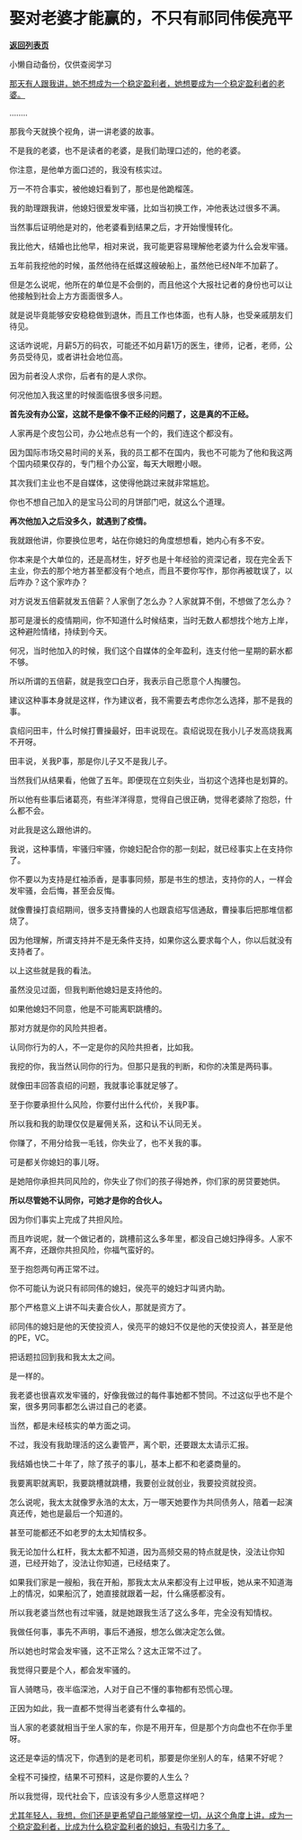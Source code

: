 # 娶对老婆才能赢的，不只有祁同伟侯亮平

[**返回列表页**](/gzh/记忆承载3)

小懒自动备份，仅供查阅学习

[那天有人跟我讲，她不想成为一个稳定盈利者，她想要成为一个稳定盈利者的老婆。](http://mp.weixin.qq.com/s?__biz=MzU0MjYwNDU2Mw==&mid=2247513297&idx=1&sn=424306f5c2df8492fba3b06c5f03ccbe&chksm=fb1ad8adcc6d51bb921f7b6e32e27d30a565fda13faadcabc551c778edbec8b8912967cd5240&scene=21#wechat_redirect)

........

那我今天就换个视角，讲一讲老婆的故事。  

不是我的老婆，也不是读者的老婆，是我们助理口述的，他的老婆。  

你注意，是他单方面口述的，我没有核实过。

万一不符合事实，被他媳妇看到了，那也是他跪榴莲。

我的助理跟我讲，他媳妇很爱发牢骚，比如当初换工作，冲他表达过很多不满。  

当然事后证明他是对的，他老婆看到结果之后，才开始慢慢转化。  

我比他大，结婚也比他早，相对来说，我可能更容易理解他老婆为什么会发牢骚。

五年前我挖他的时候，虽然他待在纸媒这艘破船上，虽然他已经N年不加薪了。  

但是怎么说呢，他所在的单位是不会倒的，而且他这个大报社记者的身份也可以让他接触到社会上方方面面很多人。  

就是说毕竟能够安安稳稳做到退休，而且工作也体面，也有人脉，也受亲戚朋友们待见。  

这话咋说呢，月薪5万的码农，可能还不如月薪1万的医生，律师，记者，老师，公务员受待见，或者讲社会地位高。

因为前者没人求你，后者有的是人求你。  

何况他加入我这里的时候面临很多很多问题。  

 **首先没有办公室，这就不是像不像不正经的问题了，这是真的不正经。**

人家再是个皮包公司，办公地点总有一个的，我们连这个都没有。  

因为国际市场交易时间的关系，我的员工都不在国内，我也不可能为了他和我这两个国内硕果仅存的，专门租个办公室，每天大眼瞪小眼。  

其次我们主业也不是自媒体，这使得他跳过来就非常尴尬。  

你也不想自己加入的是宝马公司的月饼部门吧，就这么个道理。

 **再次他加入之后没多久，就遇到了疫情。**

我就跟他讲，你要换位思考，站在你媳妇的角度想想看，她内心有多不安。  

你本来是个大单位的，还是高材生，好歹也是十年经验的资深记者，现在完全丢下主业，你去的那个地方甚至都没有个地点，而且不要你写作，那你再被耽误了，以后咋办？这个家咋办？  

对方说发五倍薪就发五倍薪？人家倒了怎么办？人家就算不倒，不想做了怎么办？  

那可是漫长的疫情期间，你不知道什么时候结束，当时无数人都想找个地方上岸，这种避险情绪，持续到今天。  

何况，当时他加入的时候，我们这个自媒体的全年盈利，连支付他一星期的薪水都不够。  

所以所谓的五倍薪，就是我空口白牙，我表示自己愿意个人掏腰包。  

建议这种事本身就是这样，作为建议者，我不需要去考虑你怎么选择，那不是我的事。

袁绍问田丰，什么时候打曹操最好，田丰说现在。袁绍说现在我小儿子发高烧我离不开呀。  

田丰说，关我P事，那是你儿子又不是我儿子。

当然我们从结果看，他做了五年。即便现在立刻失业，当初这个选择也是划算的。

所以他有些事后诸葛亮，有些洋洋得意，觉得自己很正确，觉得老婆除了抱怨，什么都不会。

对此我是这么跟他讲的。  

我说，这种事情，牢骚归牢骚，你媳妇配合你的那一刻起，就已经事实上在支持你了。

你不要以为支持是红袖添香，是事事同频，那是书生的想法，支持你的人，一样会发牢骚，会后悔，甚至会反悔。

就像曹操打袁绍期间，很多支持曹操的人也跟袁绍写信通敌，曹操事后把那堆信都烧了。

因为他理解，所谓支持并不是无条件支持，如果你这么要求每个人，你以后就没有支持者了。  

以上这些就是我的看法。  

虽然没见过面，但我判断他媳妇是支持他的。

如果他媳妇不同意，他是不可能离职跳槽的。  

那对方就是你的风险共担者。  

认同你行为的人，不一定是你的风险共担者，比如我。  

我挖的你，我当然认同你的行为。但那只是我的判断，和你的决策是两码事。

就像田丰回答袁绍的问题，我就事论事就足够了。

至于你要承担什么风险，你要付出什么代价，关我P事。

所以我和我的助理仅仅是雇佣关系，这和认不认同无关。

你赚了，不用分给我一毛钱，你失业了，也不关我的事。

可是都关你媳妇的事儿呀。

是她陪你承担共同风险的，你失业了你们的孩子得她养，你们家的房贷要她供。  

 **所以尽管她不认同你，可她才是你的合伙人。**  

因为你们事实上完成了共担风险。  

而且咋说呢，就一个做记者的，跳槽前这么多年里，都没自己媳妇挣得多。人家不离不弃，还跟你共担风险，你福气蛮好的。

至于抱怨两句再正常不过。  

你不可能认为说只有祁同伟的媳妇，侯亮平的媳妇才叫贤内助。  

那个严格意义上讲不叫夫妻合伙人，那就是资方了。  

祁同伟的媳妇是他的天使投资人，侯亮平的媳妇不仅是他的天使投资人，甚至是他的PE，VC。

把话题拉回到我和我太太之间。  

是一样的。

我老婆也很喜欢发牢骚的，好像我做过的每件事她都不赞同。不过这似乎也不是个案，很多男同事都怎么讲过自己的老婆。

当然，都是未经核实的单方面之词。  

不过，我没有我助理活的这么妻管严，离个职，还要跟太太请示汇报。

我结婚也快二十年了，除了孩子的事儿，基本上都不和老婆商量的。  

我要离职就离职，我要跳槽就跳槽，我要创业就创业，我要投资就投资。  

怎么说呢，我太太就像罗永浩的太太，万一哪天她要作为共同债务人，陪着一起演真还传，她也是最后一个知道的。

甚至可能都还不如老罗的太太知情权多。  

我无论加什么杠杆，我太太都不知道，因为高频交易的特点就是快，没法让你知道，已经开始了，没法让你知道，已经结束了。  

如果我们家是一艘船，我在开船，那我太太从来都没有上过甲板，她从来不知道海上的情况，如果船沉了，她直接就跟着一起，什么痛感都没有。

所以我老婆当然也有过牢骚，就是她跟我生活了这么多年，完全没有知情权。  

我做任何事，事先不声明，事后不通报，想怎么做决定怎么做。  

所以她也时常会发牢骚，这不正常么？这太正常不过了。  

我觉得只要是个人，都会发牢骚的。

盲人骑瞎马，夜半临深池，人对于自己不懂的事物都有恐慌心理。

正因为如此，我一直都不觉得当老婆有什么幸福的。

当人家的老婆就相当于坐人家的车，你是不用开车，但是那个方向盘也不在你手里呀。  

这还是幸运的情况下，你遇到的是老司机，那要是你坐别人的车，结果不好呢？  

全程不可操控，结果不可预料，这是你要的人生么？  

所以我觉得，现代社会下，应该没有多少人愿意这样吧？  

[尤其年轻人，我想，你们还是更希望自己能够掌控一切，从这个角度上讲，成为一个稳定盈利者，比成为什么稳定盈利者的媳妇，有吸引力多了。](http://mp.weixin.qq.com/s?__biz=MzU0MjYwNDU2Mw==&mid=2247513297&idx=1&sn=424306f5c2df8492fba3b06c5f03ccbe&chksm=fb1ad8adcc6d51bb921f7b6e32e27d30a565fda13faadcabc551c778edbec8b8912967cd5240&scene=21#wechat_redirect)

